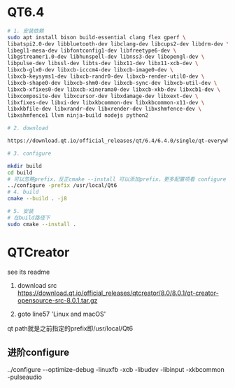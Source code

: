 
# QT6.4
```bash
# 1. 安装依赖
sudo apt install bison build-essential clang flex gperf \
libatspi2.0-dev libbluetooth-dev libclang-dev libcups2-dev libdrm-dev \
libegl1-mesa-dev libfontconfig1-dev libfreetype6-dev \
libgstreamer1.0-dev libhunspell-dev libnss3-dev libopengl-dev \
libpulse-dev libssl-dev libts-dev libx11-dev libx11-xcb-dev \
libxcb-glx0-dev libxcb-icccm4-dev libxcb-image0-dev \
libxcb-keysyms1-dev libxcb-randr0-dev libxcb-render-util0-dev \
libxcb-shape0-dev libxcb-shm0-dev libxcb-sync-dev libxcb-util-dev \
libxcb-xfixes0-dev libxcb-xinerama0-dev libxcb-xkb-dev libxcb1-dev \
libxcomposite-dev libxcursor-dev libxdamage-dev libxext-dev \
libxfixes-dev libxi-dev libxkbcommon-dev libxkbcommon-x11-dev \
libxkbfile-dev libxrandr-dev libxrender-dev libxshmfence-dev \
libxshmfence1 llvm ninja-build nodejs python2

# 2. download

https://download.qt.io/official_releases/qt/6.4/6.4.0/single/qt-everywhere-src-6.4.0.tar.xz

# 3. configure 

mkdir build
cd build
# 可以忽略prefix，反正cmake --install 可以添加prefix，更多配置项看 configure --help
../configure -prefix /usr/local/Qt6
# 4. build
cmake --build . -j8

# 5. 安装
# 在build路径下 
sudo cmake --install .
```

# QTCreator
see its readme

1. download src
https://download.qt.io/official_releases/qtcreator/8.0/8.0.1/qt-creator-opensource-src-8.0.1.tar.gz

2. goto line57 'Linux and macOS'

qt path就是之前指定的prefix即/usr/local/Qt6





## 进阶configure
../configure  --optimize-debug -linuxfb -xcb -libudev -libinput -xkbcommon  -pulseaudio 
